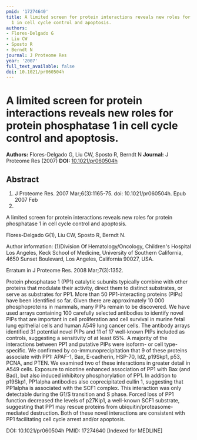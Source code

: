 ```yaml
---
pmid: '17274640'
title: A limited screen for protein interactions reveals new roles for protein phosphatase
  1 in cell cycle control and apoptosis.
authors:
- Flores-Delgado G
- Liu CW
- Sposto R
- Berndt N
journal: J Proteome Res
year: '2007'
full_text_available: false
doi: 10.1021/pr060504h
---
```


# A limited screen for protein interactions reveals new roles for protein phosphatase 1 in cell cycle control and apoptosis.
**Authors:** Flores-Delgado G, Liu CW, Sposto R, Berndt N
**Journal:** J Proteome Res (2007)
**DOI:** [10.1021/pr060504h](https://doi.org/10.1021/pr060504h)

## Abstract

1. J Proteome Res. 2007 Mar;6(3):1165-75. doi: 10.1021/pr060504h. Epub 2007 Feb
3.

A limited screen for protein interactions reveals new roles for protein 
phosphatase 1 in cell cycle control and apoptosis.

Flores-Delgado G(1), Liu CW, Sposto R, Berndt N.

Author information:
(1)Division Of Hematology/Oncology, Children's Hospital Los Angeles, Keck School 
of Medicine, University of Southern California, 4650 Sunset Boulevard, Los 
Angeles, California 90027, USA.

Erratum in
    J Proteome Res. 2008 Mar;7(3):1352.

Protein phosphatase 1 (PP1) catalytic subunits typically combine with other 
proteins that modulate their activity, direct them to distinct substrates, or 
serve as substrates for PP1. More than 50 PP1-interacting proteins (PIPs) have 
been identified so far. Given there are approximately 10 000 phosphoproteins in 
mammals, many PIPs remain to be discovered. We have used arrays containing 100 
carefully selected antibodies to identify novel PIPs that are important in cell 
proliferation and cell survival in murine fetal lung epithelial cells and human 
A549 lung cancer cells. The antibody arrays identified 31 potential novel PIPs 
and 11 of 17 well-known PIPs included as controls, suggesting a sensitivity of 
at least 65%. A majority of the interactions between PP1 and putative PIPs were 
isoform- or cell type-specific. We confirmed by co-immunoprecipitation that 9 of 
these proteins associate with PP1: APAF-1, Bax, E-cadherin, HSP-70, Id2, 
p19Skp1, p53, PCNA, and PTEN. We examined two of these interactions in greater 
detail in A549 cells. Exposure to nicotine enhanced association of PP1 with Bax 
(and Bad), but also induced inhibitory phosphorylation of PP1. In addition to 
p19Skp1, PP1alpha antibodies also coprecipitated cullin 1, suggesting that 
PP1alpha is associated with the SCF1 complex. This interaction was only 
detectable during the G1/S transition and S phase. Forced loss of PP1 function 
decreased the levels of p27Kip1, a well-known SCF1 substrate, suggesting that 
PP1 may rescue proteins from ubiquitin/proteasome-mediated destruction. Both of 
these novel interactions are consistent with PP1 facilitating cell cycle arrest 
and/or apoptosis.

DOI: 10.1021/pr060504h
PMID: 17274640 [Indexed for MEDLINE]

